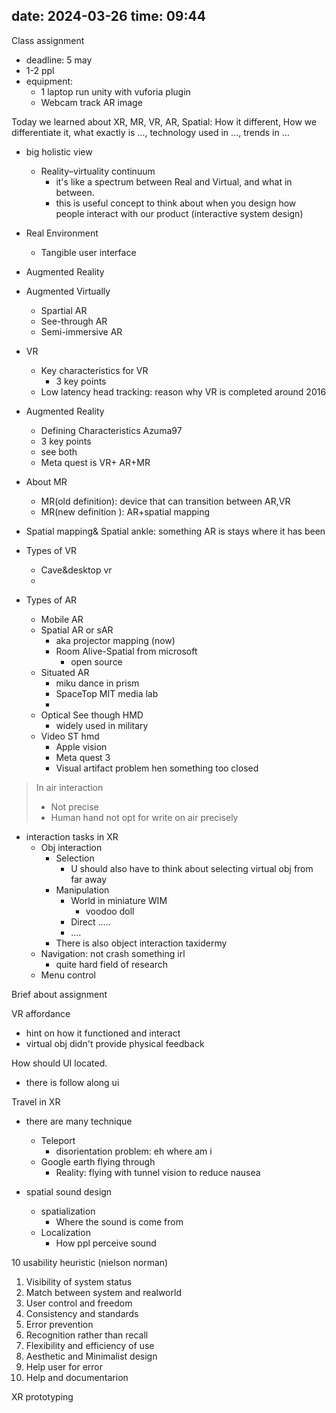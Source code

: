 date: 2024-03-26
time: 09:44
---
Class assignment 
- deadline: 5 may
- 1-2 ppl
- equipment: 
	- 1 laptop run unity with vuforia plugin
	- Webcam track AR image

Today we learned about XR, MR, VR, AR, Spatial: How it different, How we differentiate it, what exactly is …, technology used in …, trends in …
- big holistic view 
	- Reality–virtuality continuum 
		- it's like a spectrum between Real and Virtual, and what in between. 
		- this is useful concept to think about when you design how people interact with our product (interactive system design)
- Real Environment
	- Tangible user interface 

- Augmented Reality
- Augmented Virtually
	- Spartial AR
	- See-through AR
	- Semi-immersive AR 
- VR
	- Key characteristics for VR 
		- 3 key points 
	- Low latency head tracking: reason why VR is completed around 2016

- Augmented Reality 
	- Defining Characteristics Azuma97
	- 3 key points 
	- see both 
	- Meta quest is VR+ AR+MR 
- About MR 
	- MR(old definition): device that can transition between AR,VR 
	- MR(new definition ): AR+spatial mapping
- Spatial mapping& Spatial ankle: something AR is stays where it has been

- Types of VR
	- Cave&desktop vr
	- 

- Types of AR
	- Mobile AR
	- Spatial AR or sAR
		- aka projector mapping (now)
		- Room Alive-Spatial from microsoft
			- open source 
	- Situated AR
		- miku dance in prism
		- SpaceTop MIT media lab
		- 
	- Optical See though HMD
		- widely used in military 
	- Video ST hmd
		- Apple vision 
		- Meta quest 3
		- Visual artifact problem hen something too closed 
> In air interaction
> - Not precise 
> - Human hand not opt for write on air precisely

- interaction tasks in XR
	- Obj interaction
		- Selection 
			- U should also have to think about selecting virtual obj from far away
		- Manipulation
			- World in miniature WIM
				- voodoo doll
			- Direct …..
			- ….
		- There is also object interaction taxidermy 
	- Navigation: not crash something irl
		- quite hard field of research
	- Menu control

Brief about assignment

VR affordance
- hint on how it functioned and interact
- virtual obj didn't provide physical feedback

How should UI located.
- there is follow along ui

Travel in XR
- there are many technique
	- Teleport
		- disorientation problem: eh where am i 
	- Google earth flying through
		- Reality: flying with tunnel vision to reduce nausea 


- spatial sound design
	- spatialization 
		- Where the sound is come from
	- Localization
		- How ppl perceive sound



10 usability heuristic (nielson norman)
1. Visibility of system status
2. Match between system and realworld
3. User control and freedom
4. Consistency and standards 
5. Error prevention
6. Recognition rather than recall
7. Flexibility and efficiency of use
8. Aesthetic and Minimalist design
9. Help user for error
10. Help and documentarion

XR prototyping
